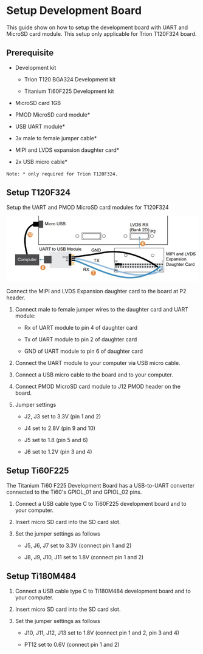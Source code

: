 # Setup Development Board

This guide show on how to setup the development board with UART and MicroSD card module. This setup only applicable for Trion T120F324 board.

## Prerequisite

- Development kit
  
  - Trion T120 BGA324 Development kit
  
  - Titanium Ti60F225 Development kit

- MicroSD card 1GB

- PMOD MicroSD card module*

- USB UART module*

- 3x male to female jumper cable*

- MIPI and LVDS expansion daughter card*

- 2x USB micro cable*

`Note: * only required for Trion T120F324.`

## Setup T120F324

Setup the UART and PMOD MicroSD card modules for T120F324

<img src="img/setup_t120f324.jpg" title="" alt="alt text" width="589">

Connect the MIPI and LVDS Expansion daughter card to the board at P2 header.

1. Connect male to female jumper wires to the daughter card and UART module:
   
   - Rx of UART module to pin 4 of daughter card 
   
   - Tx of UART module to pin 2 of daughter card
   
   - GND of UART module to pin 6 of daughter card

2. Connect the UART module to your computer via USB micro cable.

3. Connect a USB micro cable to the board and to your computer.

4. Connect PMOD MicroSD card module to J12 PMOD header on the board.

5. Jumper settings
   
   - J2, J3 set to 3.3V (pin 1 and 2)
   
   - J4 set to 2.8V (pin 9 and 10)
   
   - J5 set to 1.8 (pin 5 and 6)
   
   - J6 set to 1.2V (pin 3 and 4)

## Setup Ti60F225

The Titanium Ti60 F225 Development Board has a USB-to-UART converter connected to the Ti60's GPIOL_01 and GPIOL_02 pins.

1. Connect a USB cable type C to Ti60F225 development board and to your computer.

2. Insert micro SD card into the SD card slot.

3. Set the jumper settings as follows
   
   - J5, J6, J7 set to 3.3V (connect pin 1 and 2)
   
   - J8, J9, J10, J11 set to 1.8V (connect pin 1 and 2)

## Setup Ti180M484

1. Connect a USB cable type C to Ti180M484 development board and to your computer.

2. Insert micro SD card into the SD card slot.

3. Set the jumper settings as follows
   
   - J10, J11, J12, J13 set to 1.8V (connect pin 1 and 2, pin 3 and 4)
   
   - PT12 set to 0.6V (connect pin 1 and 2)
